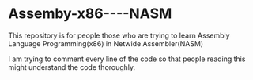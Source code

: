Assemby-x86----NASM
===================

This repository is for people those who are trying to learn Assembly Language Programming(x86) in Netwide Assembler(NASM)

I am trying to comment every line of the code so that people reading this might understand the code thoroughly.
